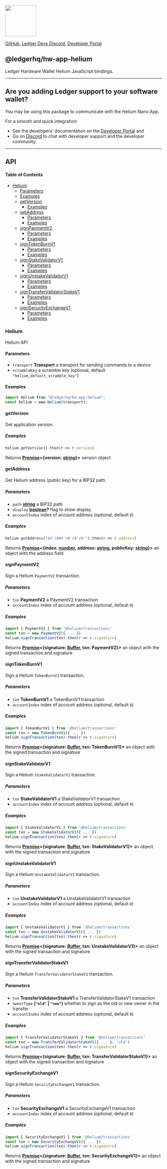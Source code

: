 <img src="https://user-images.githubusercontent.com/4631227/191834116-59cf590e-25cc-4956-ae5c-812ea464f324.png" height="100" />

[GitHub](https://github.com/LedgerHQ/ledger-live/),
[Ledger Devs Discord](https://developers.ledger.com/discord-pro),
[Developer Portal](https://developers.ledger.com/)

## @ledgerhq/hw-app-helium

Ledger Hardware Wallet Helium JavaScript bindings.

***

## Are you adding Ledger support to your software wallet?

You may be using this package to communicate with the Helium Nano App.

For a smooth and quick integration:

*   See the developers’ documentation on the [Developer Portal](https://developers.ledger.com/docs/transport/overview/) and
*   Go on [Discord](https://developers.ledger.com/discord-pro/) to chat with developer support and the developer community.

***

## API

<!-- Generated by documentation.js. Update this documentation by updating the source code. -->

#### Table of Contents

*   [Helium](#helium)
    *   [Parameters](#parameters)
    *   [Examples](#examples)
    *   [getVersion](#getversion)
        *   [Examples](#examples-1)
    *   [getAddress](#getaddress)
        *   [Parameters](#parameters-1)
        *   [Examples](#examples-2)
    *   [signPaymentV2](#signpaymentv2)
        *   [Parameters](#parameters-2)
        *   [Examples](#examples-3)
    *   [signTokenBurnV1](#signtokenburnv1)
        *   [Parameters](#parameters-3)
        *   [Examples](#examples-4)
    *   [signStakeValidatorV1](#signstakevalidatorv1)
        *   [Parameters](#parameters-4)
        *   [Examples](#examples-5)
    *   [signUnstakeValidatorV1](#signunstakevalidatorv1)
        *   [Parameters](#parameters-5)
        *   [Examples](#examples-6)
    *   [signTransferValidatorStakeV1](#signtransfervalidatorstakev1)
        *   [Parameters](#parameters-6)
        *   [Examples](#examples-7)
    *   [signSecurityExchangeV1](#signsecurityexchangev1)
        *   [Parameters](#parameters-7)
        *   [Examples](#examples-8)

### Helium

Helium API

#### Parameters

*   `transport` **Transport** a transport for sending commands to a device
*   `scrambleKey`  a scramble key (optional, default `"helium_default_scramble_key"`)

#### Examples

```javascript
import Helium from "@ledgerhq/hw-app-helium";
const helium = new Helium(transport);
```

#### getVersion

Get application version.

##### Examples

```javascript
helium.getVersion().then(r => r.version)
```

Returns **[Promise](https://developer.mozilla.org/docs/Web/JavaScript/Reference/Global_Objects/Promise)<{version: [string](https://developer.mozilla.org/docs/Web/JavaScript/Reference/Global_Objects/String)}>** version object

#### getAddress

Get Helium address (public key) for a BIP32 path.

##### Parameters

*   `path` **[string](https://developer.mozilla.org/docs/Web/JavaScript/Reference/Global_Objects/String)** a BIP32 path
*   `display` **[boolean](https://developer.mozilla.org/docs/Web/JavaScript/Reference/Global_Objects/Boolean)?** flag to show display
*   `accountIndex`  index of account address (optional, default `0`)

##### Examples

```javascript
helium.getAddress("44'/904'/0'/0'/0'").then(r => r.address)
```

Returns **[Promise](https://developer.mozilla.org/docs/Web/JavaScript/Reference/Global_Objects/Promise)<{index: [number](https://developer.mozilla.org/docs/Web/JavaScript/Reference/Global_Objects/Number), address: [string](https://developer.mozilla.org/docs/Web/JavaScript/Reference/Global_Objects/String), publicKey: [string](https://developer.mozilla.org/docs/Web/JavaScript/Reference/Global_Objects/String)}>** an object with the address field

#### signPaymentV2

Sign a Helium `PaymentV2` transaction.

##### Parameters

*   `txn` **PaymentV2** a PaymentV2 transaction
*   `accountIndex`  index of account address (optional, default `0`)

##### Examples

```javascript
import { PaymentV2 } from '@helium/transactions'
const txn = new PaymentV2({ ... })
helium.signTransaction(txn).then(r => r.signature)
```

Returns **[Promise](https://developer.mozilla.org/docs/Web/JavaScript/Reference/Global_Objects/Promise)<{signature: [Buffer](https://nodejs.org/api/buffer.html), txn: PaymentV2}>** an object with the signed transaction and signature

#### signTokenBurnV1

Sign a Helium `TokenBurnV1` transaction.

##### Parameters

*   `txn` **TokenBurnV1** a TokenBurnV1 transaction
*   `accountIndex`  index of account address (optional, default `0`)

##### Examples

```javascript
import { TokenBurnV1 } from '@helium/transactions'
const txn = new TokenBurnV1({ ... })
helium.signTransaction(txn).then(r => r.signature)
```

Returns **[Promise](https://developer.mozilla.org/docs/Web/JavaScript/Reference/Global_Objects/Promise)<{signature: [Buffer](https://nodejs.org/api/buffer.html), txn: TokenBurnV1}>** an object with the signed transaction and signature

#### signStakeValidatorV1

Sign a Helium `StakeValidatorV1` transaction.

##### Parameters

*   `txn` **StakeValidatorV1** a StakeValidatorV1 transaction
*   `accountIndex`  index of account address (optional, default `0`)

##### Examples

```javascript
import { StakeValidatorV1 } from '@helium/transactions'
const txn = new StakeValidatorV1({ ... })
helium.signTransaction(txn).then(r => r.signature)
```

Returns **[Promise](https://developer.mozilla.org/docs/Web/JavaScript/Reference/Global_Objects/Promise)<{signature: [Buffer](https://nodejs.org/api/buffer.html), txn: StakeValidatorV1}>** an object with the signed transaction and signature

#### signUnstakeValidatorV1

Sign a Helium `UnstakeValidatorV1` transaction.

##### Parameters

*   `txn` **UnstakeValidatorV1** a UnstakeValidatorV1 transaction
*   `accountIndex`  index of account address (optional, default `0`)

##### Examples

```javascript
import { UnstakeValidatorV1 } from '@helium/transactions'
const txn = new UnstakeValidatorV1({ ... })
helium.signTransaction(txn).then(r => r.signature)
```

Returns **[Promise](https://developer.mozilla.org/docs/Web/JavaScript/Reference/Global_Objects/Promise)<{signature: [Buffer](https://nodejs.org/api/buffer.html), txn: UnstakeValidatorV1}>** an object with the signed transaction and signature

#### signTransferValidatorStakeV1

Sign a Helium `TransferValidatorStakeV1` transaction.

##### Parameters

*   `txn` **TransferValidatorStakeV1** a TransferValidatorStakeV1 transaction
*   `ownerType` **(`"old"` | `"new"`)** whether to sign as the old or new owner in the transfer
*   `accountIndex`  index of account address (optional, default `0`)

##### Examples

```javascript
import { TransferValidatorStakeV1 } from '@helium/transactions'
const txn = new TransferValidatorStakeV1({ ... }, 'old')
helium.signTransaction(txn).then(r => r.signature)
```

Returns **[Promise](https://developer.mozilla.org/docs/Web/JavaScript/Reference/Global_Objects/Promise)<{signature: [Buffer](https://nodejs.org/api/buffer.html), txn: TransferValidatorStakeV1}>** an object with the signed transaction and signature

#### signSecurityExchangeV1

Sign a Helium `SecurityExchangeV1` transaction.

##### Parameters

*   `txn` **SecurityExchangeV1** a SecurityExchangeV1 transaction
*   `accountIndex`  index of account address (optional, default `0`)

##### Examples

```javascript
import { SecurityExchangeV1 } from '@helium/transactions'
const txn = new SecurityExchangeV1({ ... })
helium.signTransaction(txn).then(r => r.signature)
```

Returns **[Promise](https://developer.mozilla.org/docs/Web/JavaScript/Reference/Global_Objects/Promise)<{signature: [Buffer](https://nodejs.org/api/buffer.html), txn: SecurityExchangeV1}>** an object with the signed transaction and signature
